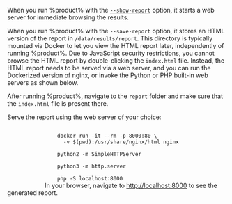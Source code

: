 [//]: # (title: Open an HTML report)

When you run %product% with the [`--show-report`](docker-image-configuration.xml#docker-config-reference-report-show-report) option, it starts a web server for immediate browsing the results.

When you run %product% with the `--save-report` option, it stores an HTML version of the report in `/data/results/report`.
This directory is typically mounted via Docker to let you view the HTML report later, independently of running %product%.
Due to JavaScript security restrictions, you cannot browse the HTML report by double-clicking the `index.html` file.
Instead, the HTML report needs to be served via a web server, and you can run the Dockerized version of nginx, or 
invoke the Python or PHP built-in web servers as shown below.

<procedure>
<step>After running %product%, navigate to the <code>report</code> folder and make sure that the 
<code>index.html</code> file is present there.</step>
<step>
    <p>Serve the report using the web server of your choice:</p>
    <tabs>
        <tab title="Dockerized version of nginx">
            <code style="block" prompt="$">
                docker run -it --rm -p 8000:80 \
                  -v $(pwd):/usr/share/nginx/html nginx
            </code>
        </tab>
        <tab title="Python 2">
            <code style="block" prompt="$">
                python2 -m SimpleHTTPServer
            </code>
        </tab>
        <tab title="Python 3">
            <code style="block" prompt="$">
                python3 -m http.server
            </code>
        </tab>
        <tab title="PHP">
            <code style="block" prompt="$">
                php -S localhost:8000
            </code> 
        </tab>
    </tabs>    
</step>
<step>
    In your browser, navigate to <a href="http://localhost:8000">http://localhost:8000</a> to see the generated report.
</step>
</procedure>